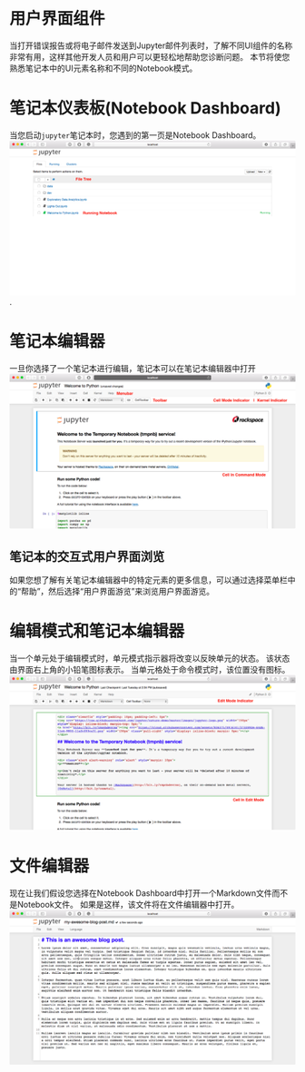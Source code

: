 # 用户界面组件
当打开错误报告或将电子邮件发送到Jupyter邮件列表时，了解不同UI组件的名称非常有用，这样其他开发人员和用户可以更轻松地帮助您诊断问题。 本节将使您熟悉笔记本中的UI元素名称和不同的Notebook模式。

# 笔记本仪表板(Notebook Dashboard)
当您启动`jupyter`笔记本时，您遇到的第一页是Notebook Dashboard。![Dashboard](./fig/jupyter-notebook-dashboard.png).

# 笔记本编辑器

一旦你选择了一个笔记本进行编辑，笔记本可以在笔记本编辑器中打开![notebook-editor](./fig/jupyter-notebook-default.png)

## 笔记本的交互式用户界面浏览
如果您想了解有关笔记本编辑器中的特定元素的更多信息，可以通过选择菜单栏中的“帮助”，然后选择“用户界面游览”来浏览用户界面游览。

# 编辑模式和笔记本编辑器
当一个单元处于编辑模式时，单元模式指示器将改变以反映单元的状态。 该状态由界面右上角的小铅笔图标表示。 当单元格处于命令模式时，该位置没有图标。![edit-mode](./fig/jupyter-notebook-edit.png)

# 文件编辑器
现在让我们假设您选择在Notebook Dashboard中打开一个Markdown文件而不是Notebook文件。 如果是这样，该文件将在文件编辑器中打开。![file-editor](./fig/jupyter-file-editor.png)

